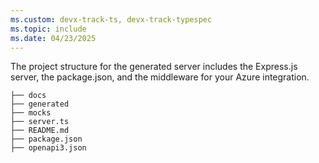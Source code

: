 ```yaml
---
ms.custom: devx-track-ts, devx-track-typespec
ms.topic: include
ms.date: 04/23/2025
---
```

The project structure for the generated server includes the Express.js server, the package.json, and the middleware for your Azure integration. 

```console
├── docs
├── generated
├── mocks
├── server.ts
├── README.md
├── package.json
├── openapi3.json
```